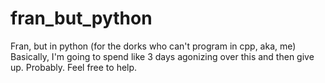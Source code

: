 # fran_but_python
Fran, but in python (for the dorks who can't program in cpp, aka, me)
Basically, I'm going to spend like 3 days agonizing over this and then give up. Probably. Feel free to help.
